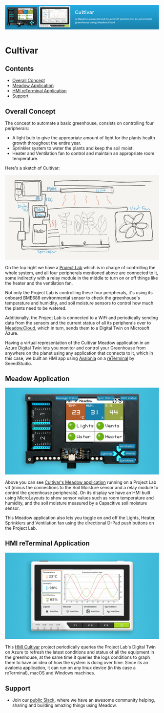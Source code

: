 <img src="Design/wildernesslabs-meadow-cultivar.jpg"  alt="Meadow.ProjectLab, C#, iot" style="margin-bottom:10px" />

# Cultivar

## Contents
* [Overall Concept](#overall-concept)
* [Meadow Application](#meadow-application)
* [HMI reTerminal Application](#hmi-reterminal-application)
* [Support](#support)

## Overall Concept

The concept to automate a basic greenhouse, consists on controlling four peripherals:

* A light bulb to give the appropriate amount of light for the plants health growth throughout the entire year.
* Sprinkler system to water the plants and keep the soil moist.
* Heater and Ventilation fan to control and maintain an appropriate room temperature.

Here's a sketch of Cultivar:

![](Design/wildernesslabs-meadow-cultivar-sketch.jpg)

On the top right we have a [Project Lab](https://store.wildernesslabs.co/collections/frontpage/products/project-lab-board) which is in charge of controlling the whole system, and all four peripherals mentioned above are connected to it, some indirectly with a relay module in the middle to turn on or off things like the heater and the ventilation fan.

Not only the Project Lab is controlling these four peripherals, it's using its onboard BME688 environmental sensor to check the greenhouse's temperature and humidity, and soil moisture sensors to control how much the plants need to be watered.

Additionally, the Project Lab is connected to a WiFi and periodically sending data from the sensors and the current status of all its peripherals over to [Meadow.Cloud](https://www.meadowcloud.co), which in turn, sends them to a Digital Twin on Microsoft Azure.

Having a virtual representation of the Cultivar Meadow application in an Azure Digital Twin lets you monitor and control your Greenhouse from anywhere on the planet using any application that connects to it, which in this case, we built an HMI app using [Avalonia](https://avaloniaui.net/) on a [reTerminal](https://wiki.seeedstudio.com/reTerminal_Intro/) by SeeedStudio.

## Meadow Application

![](Design/wildernesslabs-cultivar-projectlab.jpg)

Above you can see [Cultivar's Meadow application](/source/apps/Cultivar/Apps/Cultivar.MeadowApp/) running on a Project Lab v3 (minus the connections to the Soil Moisture sensor and a relay module to control the greenhouse peripherals). On its display we have an HMI built using MicroLayouts to show sensor values such as room temperature and humidity, and the soil moisture measured by a Capacitive soil moisture sensor.

This Meadow application also lets you toggle on and off the Lights, Heater, Sprinklers and Ventilation fan using the directional D-Pad push buttons on the Project Lab.

## HMI reTerminal Application

![](Design/wildernesslabs-cultivar-reterminal.jpg)

This [HMI Cultivar](/source/apps/Cultivar_reTerminal/) project periodically queries the Project Lab's Digital Twin on Azure to refresh the latest conditions and status of all the equipment in the greenhouse, at the same time it queries the logs conditions to graph them to have an idea of how the system is doing over time. Since its an avalonia application, it can run on any linux device (in this case a reTerminal), macOS and Windows machines.

## Support

* Join our [public Slack](http://slackinvite.wildernesslabs.co/), where we have an awesome community helping, sharing and building amazing things using Meadow.
